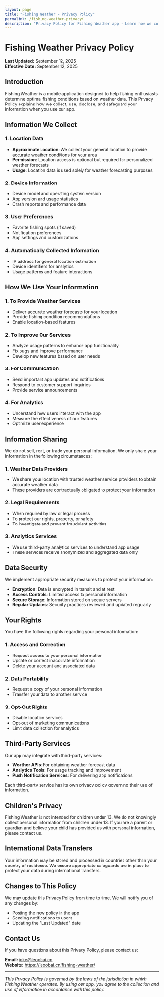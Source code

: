 ```yaml
---
layout: page
title: "Fishing Weather - Privacy Policy"
permalink: /fishing-weather-privacy/
description: "Privacy Policy for Fishing Weather app - Learn how we collect, use, and protect your personal information and weather data."
---
```


# Fishing Weather Privacy Policy

**Last Updated:** September 12, 2025  
**Effective Date:** September 12, 2025

## Introduction

Fishing Weather is a mobile application designed to help fishing enthusiasts determine optimal fishing conditions based on weather data. This Privacy Policy explains how we collect, use, disclose, and safeguard your information when you use our app.

## Information We Collect

### 1. Location Data
- **Approximate Location**: We collect your general location to provide accurate weather conditions for your area
- **Permission**: Location access is optional but required for personalized weather forecasts
- **Usage**: Location data is used solely for weather forecasting purposes

### 2. Device Information
- Device model and operating system version
- App version and usage statistics
- Crash reports and performance data

### 3. User Preferences
- Favorite fishing spots (if saved)
- Notification preferences
- App settings and customizations

### 4. Automatically Collected Information
- IP address for general location estimation
- Device identifiers for analytics
- Usage patterns and feature interactions

## How We Use Your Information

### 1. To Provide Weather Services
- Deliver accurate weather forecasts for your location
- Provide fishing condition recommendations
- Enable location-based features

### 2. To Improve Our Services
- Analyze usage patterns to enhance app functionality
- Fix bugs and improve performance
- Develop new features based on user needs

### 3. For Communication
- Send important app updates and notifications
- Respond to customer support inquiries
- Provide service announcements

### 4. For Analytics
- Understand how users interact with the app
- Measure the effectiveness of our features
- Optimize user experience

## Information Sharing

We do not sell, rent, or trade your personal information. We only share your information in the following circumstances:

### 1. Weather Data Providers
- We share your location with trusted weather service providers to obtain accurate weather data
- These providers are contractually obligated to protect your information

### 2. Legal Requirements
- When required by law or legal process
- To protect our rights, property, or safety
- To investigate and prevent fraudulent activities

### 3. Analytics Services
- We use third-party analytics services to understand app usage
- These services receive anonymized and aggregated data only

## Data Security

We implement appropriate security measures to protect your information:

- **Encryption**: Data is encrypted in transit and at rest
- **Access Controls**: Limited access to personal information
- **Secure Storage**: Information stored on secure servers
- **Regular Updates**: Security practices reviewed and updated regularly

## Your Rights

You have the following rights regarding your personal information:

### 1. Access and Correction
- Request access to your personal information
- Update or correct inaccurate information
- Delete your account and associated data

### 2. Data Portability
- Request a copy of your personal information
- Transfer your data to another service

### 3. Opt-Out Rights
- Disable location services
- Opt-out of marketing communications
- Limit data collection for analytics

## Third-Party Services

Our app may integrate with third-party services:

- **Weather APIs**: For obtaining weather forecast data
- **Analytics Tools**: For usage tracking and improvement
- **Push Notification Services**: For delivering app notifications

Each third-party service has its own privacy policy governing their use of information.

## Children's Privacy

Fishing Weather is not intended for children under 13. We do not knowingly collect personal information from children under 13. If you are a parent or guardian and believe your child has provided us with personal information, please contact us.

## International Data Transfers

Your information may be stored and processed in countries other than your country of residence. We ensure appropriate safeguards are in place to protect your data during international transfers.

## Changes to This Policy

We may update this Privacy Policy from time to time. We will notify you of any changes by:

- Posting the new policy in the app
- Sending notifications to users
- Updating the "Last Updated" date

## Contact Us

If you have questions about this Privacy Policy, please contact us:

**Email:** ioke@leoobai.cn  
**Website:** https://leoobai.cn/fishing-weather/  

---

*This Privacy Policy is governed by the laws of the jurisdiction in which Fishing Weather operates. By using our app, you agree to the collection and use of information in accordance with this policy.*